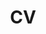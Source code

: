 ---
layout: page
permalink: /cv/
title: CV
nav: true
nav_order: 5
redirect: /assets/pdf/mingzhe_du_resume.pdf
description: Mingzhe Du's Resume
---